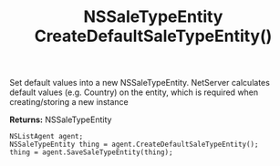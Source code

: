 ﻿---
uid: crmscript_ref_NSListAgent_CreateDefaultSaleTypeEntity
title: NSSaleTypeEntity CreateDefaultSaleTypeEntity()
intellisense: NSListAgent.CreateDefaultSaleTypeEntity
keywords: NSListAgent, CreateDefaultSaleTypeEntity
so.topic: reference
---
	  
Set default values into a new NSSaleTypeEntity.
NetServer calculates default values (e.g. Country) on the entity, which is required when creating/storing a new instance
	  
**Returns:** NSSaleTypeEntity

```crmscript
NSListAgent agent;
NSSaleTypeEntity thing = agent.CreateDefaultSaleTypeEntity();
thing = agent.SaveSaleTypeEntity(thing);
```

